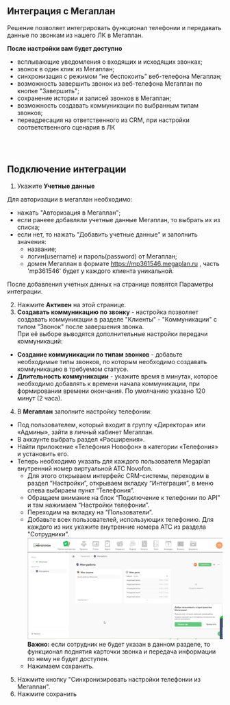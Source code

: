 ## Интеграция с Мегаплан <br />  

Решение позволяет интегрировать функционал телефонии и передавать данные по звонкам  из нашего ЛК в Мегаплан. <br />  

**После настройки вам будет доступно** <br />

- всплывающие уведомления о входящих и исходящих звонках;
- звонок в один клик из Мегаплан;
- синхронизация с режимом “не беспокоить” веб-телефона Мегаплан;
- возможность завершить звонок из веб-телефона Мегаплан по кнопке "Завершить";
- сохранение истории и записей звонков в Мегаплан;
- возможность создавать коммуникации по выбранным типам звонков;
- переадресация на ответственного из CRM, при настройки соответственного сценария в ЛК <br />

<br />
<br />

## Подключение интеграции  <br />

1. Укажите **Учетные данные** <br /> 

Для авторизации в мегаплан необходимо: <br />  

- нажать "Авторизация в Мегаплан";
- если ранеее добавляли учетные данные Мегаплан, то выбрать их из списка; <br /> 
- если нет, то нажать "Добавить учетные данные" и заполнить значения:
  - название;
  - логин(username) и пароль(password) от Мегаплан;
  - домен Мегаплан в формате https://mp361546.megaplan.ru , часть 'mp361546' будет у каждого клиента уникальной.  <br />
    
После добавления учетных данных на странице появятся Параметры интеграции.  <br />

2. Нажмите **Активен** на этой странице. <br />
3. **Создавать коммуникацию по звонку** - настройка позволяет создавать коммуникации в разделе "Клиенты" - "Коммуникации" с типом "Звонок" после завершения звонка. <br />
При её выборе выводятся дополнительные настройки передачи коммуникаций: <br />
  - **Создание коммуникации по типам звонков** - добавьте необходимые типы звонков, по которым необходимо создавать коммуникацию в требуемом статусе. <br />
  - **Длительность коммуникации** - укажите время в минутах, которое необходимо добавлять к времени начала коммуникации, при формировании времени окончания. По умолчанию указано 120 минут (2 часа). <br />
  
4. В **Мегаплан** заполните настройку телефонии: <br />  
 -  Под пользователем, который входит в группу «Директора» или «Админы», зайти в личный кабинет Мегаплан.
 -  В аккаунте выбрать раздел «Расширения».
 -  Найти приложение «Телефония Новофон» в категории «Телефония» и установить его.
 -  Теперь необходимо указать для каждого пользователя Megaplan внутренний номер виртуальной АТС Novofon. 
    - Для этого открываем интерфейс CRM-системы, переходим в раздел “Настройки”, открываем вкладку “Интеграция”, в меню слева выбираем пункт “Телефония”. 
    - Обращаем внимание на блок “Подключение к телефонии по API” и там нажимаем “Настройки телефонии”. 
    - Переходим на вкладку на “Пользователи”.
    - Добавьте всех пользователей, использующих телефонию. Для каждого из них укажите внутренние номера АТС из раздела "Сотрудники".  <br />
    ![image](megaplan_telephony.gif)
    **Важно:** если сотрудник не будет указан в данном разделе, то функционал поднятия карточки звонка и передача информации по нему не будет доступен. 
    - Нажимаем сохранить.  <br />
     
5. Нажмите кнопку "Синхронизировать настройки телефонии из Мегаплан". <br />  
6. Нажмите сохранить <br />  
